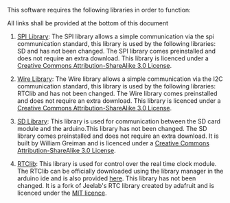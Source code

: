 This software requires the following libraries in order to function:

All links shall be provided at the bottom of this document

1) [SPI Library](https://www.arduino.cc/en/reference/SPI):
  The SPI library allows a simple communication via the spi communication standard, this library is used by the following libraries: SD and has not been changed. The SPI library comes preinstalled and does not require an extra download. This library is licenced under a [Creative Commons Attribution-ShareAlike 3.0 License](https://creativecommons.org/licenses/by-sa/3.0/). 
  
2) [Wire Library](https://www.arduino.cc/en/Reference/Wire):
  The Wire library allows a simple communication via the I2C communication standard, this library is used by the following libraries: RTClib and has not been changed. The Wire library comes preinstalled and does not require an extra download. This library is licenced under a [Creative Commons Attribution-ShareAlike 3.0 License](https://creativecommons.org/licenses/by-sa/3.0/). 
  
3) [SD Library](https://www.arduino.cc/en/reference/SD):
  This library is used for communication between the SD card module and the arduino.This library has not been changed. The SD library comes preinstalled and does not require an extra download. It is built by William Greiman and is licenced under a [Creative Commons Attribution-ShareAlike 3.0 License](https://creativecommons.org/licenses/by-sa/3.0/). 
  
4) [RTClib](https://github.com/adafruit/RTClib):
  This library is used for control over the real time clock module. The RTClib can be officially downloaded using the library manager in the arduino ide and is also provided [here](/libs/RTClib). This library has not been changed. It is a fork of Jeelab's RTC library created by adafruit and is licenced under the [MIT licence](https://nl.wikipedia.org/wiki/MIT-licentie).
  
